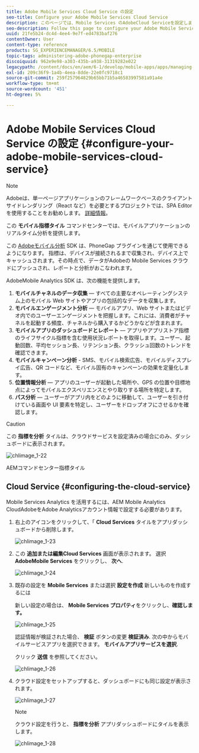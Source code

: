 ```yaml
---
title: Adobe Mobile Services Cloud Service の設定
seo-title: Configure your Adobe Mobile Services Cloud Service
description: このページでは、Mobile Services のAdobeCloud Serviceを設定します。
seo-description: Follow this page to configure your Adobe Mobile Services Cloud Service.
uuid: 21fe5b24-dc4d-4ee4-9e7f-ed4783baf276
contentOwner: User
content-type: reference
products: SG_EXPERIENCEMANAGER/6.5/MOBILE
topic-tags: administering-adobe-phonegap-enterprise
discoiquuid: 962e9e98-a303-435b-a938-31319282e022
legacypath: /content/docs/en/aem/6-1/develop/mobile-apps/apps/managing-aem-mobile-apps/configure-your-adobe-phonegap-build-cloud-service1
exl-id: 209c36f9-1a4b-4eea-8dde-22e0fc9718c1
source-git-commit: 259f257964829b65bb71b5a46583997581a91a4e
workflow-type: tm+mt
source-wordcount: '451'
ht-degree: 5%

---
```


# Adobe Mobile Services Cloud Service の設定 {#configure-your-adobe-mobile-services-cloud-service}

>[!NOTE]
>
>Adobeは、単一ページアプリケーションのフレームワークベースのクライアントサイドレンダリング（React など）を必要とするプロジェクトでは、SPA Editor を使用することをお勧めします。 [詳細情報](/help/sites-developing/spa-overview.md)。

この **モバイル指標タイル** コマンドセンターでは、モバイルアプリケーションのリアルタイム分析を提供します。

この [Adobeモバイル分析](https://www.adobe.com/ca/solutions/digital-analytics/mobile-web-apps-analytics.html) SDK は、PhoneGap プラグインを通じて使用できるようになります。 指標は、デバイスが接続されるまで収集され、デバイス上でキャッシュされます。その時点で、データがAdobeの Mobile Services クラウドにプッシュされ、レポートと分析がおこなわれます。

AdobeMobile Analytics SDK は、次の機能を提供します。

1. **モバイルチャネルのデータ収集**  — すべての主要なオペレーティングシステム上のモバイル Web サイトやアプリの包括的なデータを収集します。
1. **モバイルエンゲージメント分析**  — モバイルアプリ、Web サイトまたはビデオ内でのユーザーエンゲージメントを把握します。これには、消費者がチャネルを起動する頻度、チャネルから購入するかどうかなどが含まれます。
1. **モバイルアプリのダッシュボードとレポート**  — アプリやアプリストア指標のライフサイクル指標を含む使用状況レポートを取得します。ユーザー、起動回数、平均セッション長、リテンション長、クラッシュ回数のトレンドを確認できます。
1. **モバイルキャンペーン分析** - SMS、モバイル検索広告、モバイルディスプレイ広告、QR コードなど、モバイル固有のキャンペーンの効果を定量化します。
1. **位置情報分析**  — アプリのユーザーが起動した場所や、GPS の位置や目標地点によってモバイルエクスペリエンスとやり取りする場所を特定します。
1. **パス分析**  — ユーザーがアプリ内をどのように移動して、ユーザーを引き付けている画面や UI 要素を特定し、ユーザーをドロップオフにさせるかを確認します。

>[!CAUTION]
>
>この **指標を分析** タイルは、クラウドサービスを設定済みの場合にのみ、ダッシュボードに表示されます。

![chlimage_1-22](assets/chlimage_1-22.png)

AEMコマンドセンター指標タイル

## Cloud Service {#configuring-the-cloud-service}

Mobile Services Analytics を活用するには、AEM Mobile Analytics CloudAdobeをAdobe Analyticsアカウント情報で設定する必要があります。

1. 右上のアイコンをクリックして、「 **Cloud Services** タイルをアプリダッシュボードから削除します。

   ![chlimage_1-23](assets/chlimage_1-23.png)

1. この **追加または編集Cloud Services** 画面が表示されます。 選択 **AdobeMobile Services** をクリックし、 **次へ**.

   ![chlimage_1-24](assets/chlimage_1-24.png)

1. 既存の設定を **Mobile Services** または選択 **設定を作成** 新しいものを作成するには

   新しい設定の場合は、 **Mobile Services プロパティ**&#x200B;をクリックし、**確認します。**

   ![chlimage_1-25](assets/chlimage_1-25.png)

   認証情報が検証された場合、 **検証** ボタンの変更 **検証済み**. 次の中からモバイルサービスアプリを選択できます。 **モバイルアプリサービスを選択**.

   クリック **送信** を参照してください。

   ![chlimage_1-26](assets/chlimage_1-26.png)

1. クラウド設定をセットアップすると、ダッシュボードにも同じ設定が表示されます。

   ![chlimage_1-27](assets/chlimage_1-27.png)

   >[!NOTE]
   >
   >クラウド設定を行うと、 **指標を分析** アプリダッシュボードにタイルを表示します。

   ![chlimage_1-28](assets/chlimage_1-28.png)
